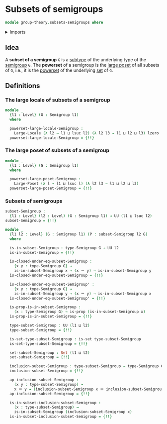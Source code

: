 # Subsets of semigroups

```agda
module group-theory.subsets-semigroups where
```

<details><summary>Imports</summary>

```agda
open import foundation.identity-types
open import foundation.large-locale-of-subtypes
open import foundation.powersets
open import foundation.propositions
open import foundation.sets
open import foundation.subtypes
open import foundation.universe-levels

open import group-theory.semigroups

open import order-theory.large-locales
open import order-theory.large-posets
```

</details>

## Idea

A **subset of a semigroup** `G` is a [subtype](foundation.subtypes.md) of the
underlying type of the [semigroup](group-theory.semigroups.md) `G`. The
**powerset** of a semigroup is the [large poset](order-theory.large-posets.md)
of all subsets of `G`, i.e., it is the [powerset](foundation.powersets.md) of
the underlying [set](foundation.sets.md) of `G`.

## Definitions

### The large locale of subsets of a semigroup

```agda
module _
  {l1 : Level} (G : Semigroup l1)
  where

  powerset-large-locale-Semigroup :
    Large-Locale (λ l2 → l1 ⊔ lsuc l2) (λ l2 l3 → l1 ⊔ l2 ⊔ l3) lzero
  powerset-large-locale-Semigroup = {!!}
```

### The large poset of subsets of a semigroup

```agda
module _
  {l1 : Level} (G : Semigroup l1)
  where

  powerset-large-poset-Semigroup :
    Large-Poset (λ l → l1 ⊔ lsuc l) (λ l2 l3 → l1 ⊔ l2 ⊔ l3)
  powerset-large-poset-Semigroup = {!!}
```

### Subsets of semigroups

```agda
subset-Semigroup :
  {l1 : Level} (l2 : Level) (G : Semigroup l1) → UU (l1 ⊔ lsuc l2)
subset-Semigroup = {!!}

module _
  {l1 l2 : Level} (G : Semigroup l1) (P : subset-Semigroup l2 G)
  where

  is-in-subset-Semigroup : type-Semigroup G → UU l2
  is-in-subset-Semigroup = {!!}

  is-closed-under-eq-subset-Semigroup :
    {x y : type-Semigroup G} →
    is-in-subset-Semigroup x → (x ＝ y) → is-in-subset-Semigroup y
  is-closed-under-eq-subset-Semigroup = {!!}

  is-closed-under-eq-subset-Semigroup' :
    {x y : type-Semigroup G} →
    is-in-subset-Semigroup y → (x ＝ y) → is-in-subset-Semigroup x
  is-closed-under-eq-subset-Semigroup' = {!!}

  is-prop-is-in-subset-Semigroup :
    (x : type-Semigroup G) → is-prop (is-in-subset-Semigroup x)
  is-prop-is-in-subset-Semigroup = {!!}

  type-subset-Semigroup : UU (l1 ⊔ l2)
  type-subset-Semigroup = {!!}

  is-set-type-subset-Semigroup : is-set type-subset-Semigroup
  is-set-type-subset-Semigroup = {!!}

  set-subset-Semigroup : Set (l1 ⊔ l2)
  set-subset-Semigroup = {!!}

  inclusion-subset-Semigroup : type-subset-Semigroup → type-Semigroup G
  inclusion-subset-Semigroup = {!!}

  ap-inclusion-subset-Semigroup :
    (x y : type-subset-Semigroup) →
    x ＝ y → (inclusion-subset-Semigroup x ＝ inclusion-subset-Semigroup y)
  ap-inclusion-subset-Semigroup = {!!}

  is-in-subset-inclusion-subset-Semigroup :
    (x : type-subset-Semigroup) →
    is-in-subset-Semigroup (inclusion-subset-Semigroup x)
  is-in-subset-inclusion-subset-Semigroup = {!!}
```
